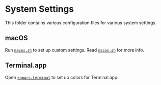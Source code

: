 # System Settings

This folder contains various configuration files for various system settings.

## macOS

Run [`macos.sh`] to set up custom settings. Read [`macos.sh`] for more info.

## Terminal.app

Open [`knpwrs.terminal`] to set up colors for Terminal.app.

[`macos.sh`]: ./macos.sh "macOS Settings Script"
[`knpwrs.terminal`]: ./knpwrs.terminal "knpwrs Terminal.app theme"
